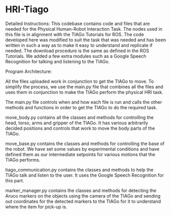 # HRI-Tiago

Detailed Instructions:
This codebase contains code and files that are needed for the Physical Human-Robot Interaction Task. The nodes used in this file is in alignment with the TIAGo Tutorials for ROS. The code developed here was modified to suit the task that was needed and has been written in such a way as to make it easy to understand and replicate if needed. 
The download procedure is the same as defined in the ROS Tutorials.
We added a few extra modules such as a Google Speech Recognition for talking and listening to the TIAGo.


Program Architecture:

All the files uploaded work in conjunction to get the TIAGo to move. To simplify the process, we use the main.py file that combines all the files and uses them in conjunction to make the TIAGo perform the physical HRI task.

The main.py file controls when and how each file is run and calls the other methods and functions in order to get the TIAGo to do the required task. 

move_body.py contains all the classes and methods for controlling the head, torso, arms and gripper of the TIAGo. It has various arbitrarily decided positions and controls that work to move the body parts of the TIAGo.

move_base.py contains the classes and methods for controlling the base of the robot. We have set some values by experimental conditions and have defined them as our intermediate setpoints for various motions that the TIAGo performs.

tiago_communication.py contains the classes and methods to help the TIAGo talk and listen to the user. It uses the Google Speech Recognition for this part.

marker_manager.py contains the classes and methods for detecting the Aruco markers on the objects using the camera of the TIAGo and sending out coordinates for the detected markers to the TIAGo for it to understand where the item for pick-up is.
